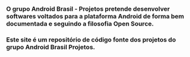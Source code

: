 ### O grupo Android Brasil - Projetos pretende desenvolver softwares voltados para a plataforma Android de forma bem documentada e seguindo a filosofia Open Source. ###

### Este site é um repositório de código fonte dos projetos do grupo Android Brasil Projetos. ###